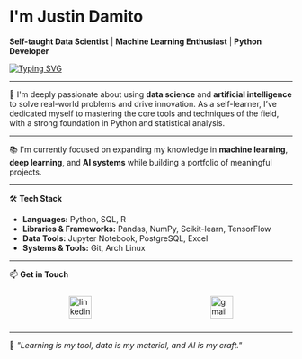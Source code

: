 # I'm Justin Damito

**Self-taught Data Scientist** | **Machine Learning Enthusiast** | **Python Developer**

<a href="https://git.io/typing-svg"><img src="https://readme-typing-svg.herokuapp.com?font=&pause=1000&color=F7F7F7&center=true&vCenter=true&width=435&lines=sudo+pacman+-S+justdami11" alt="Typing SVG" /></a>

---

🎯 I'm deeply passionate about using **data science** and **artificial intelligence** to solve real-world problems and drive innovation. As a self-learner, I’ve dedicated myself to mastering the core tools and techniques of the field, with a strong foundation in Python and statistical analysis.


---

📚 I'm currently focused on expanding my knowledge in **machine learning**, **deep learning**, and **AI systems** while building a portfolio of meaningful projects.


---

🛠️ **Tech Stack**
- **Languages:** Python, SQL, R  
- **Libraries & Frameworks:** Pandas, NumPy, Scikit-learn, TensorFlow  
- **Data Tools:** Jupyter Notebook, PostgreSQL, Excel  
- **Systems & Tools:** Git, Arch Linux  

---


📫 **Get in Touch**

<div style="display: flex; justify-content: space-around; align-items: center; flex-wrap: wrap; padding: 10px 0;">
  <a href="https://www.linkedin.com/in/justin-david-d%C3%A1mito-s%C3%A1nchez-aa5049313/" target="_blank">
    <img src="https://img.shields.io/static/v1?message=LinkedIn&logo=linkedin&label=&color=0077B5&logoColor=white&labelColor=&style=for-the-badge" height="40" alt="linkedin logo" />
  </a>
  <a href="mailto:justindamitosa1105@gmail.com" target="_blank">
    <img src="https://img.shields.io/static/v1?message=Gmail&logo=gmail&label=&color=D14836&logoColor=white&labelColor=&style=for-the-badge" height="40" alt="gmail logo" />
  </a>
</div>



---

🧠 _"Learning is my tool, data is my material, and AI is my craft."_

